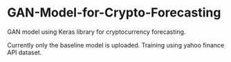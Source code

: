 # GAN-Model-for-Crypto-Forecasting
GAN model using Keras library for cryptocurrency forecasting.

Currently only the baseline model is uploaded.
Training using yahoo finance API dataset.
